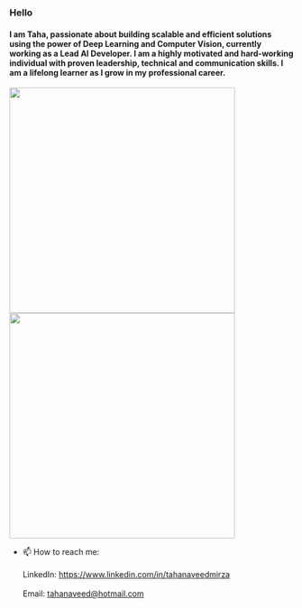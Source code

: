 ### Hello

#### I am Taha, passionate about building scalable and efficient solutions using the power of Deep Learning and Computer Vision, currently working as a Lead AI Developer. I am a highly motivated and hard-working individual with proven leadership, technical and communication skills. I am a lifelong learner as I grow in my professional career.

<img src="https://github-readme-stats.vercel.app/api?username=tahanaveed97&layout=compact&show_icons=true&theme=highcontrast&count_private=true&hide=contribs,prs,issues" width="400">
<img src="https://github-readme-stats.vercel.app/api/top-langs?username=tahanaveed97&layout=compact&show_icons=true&theme=highcontrast" width="400">


- 📫 How to reach me: <br/> <br/>
LinkedIn: https://www.linkedin.com/in/tahanaveedmirza <br/> <br/>
Email: tahanaveed@hotmail.com

